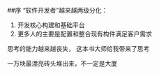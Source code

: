 ##序
“软件开发者”越来越两级分化：
	
1. 开发核心构建和基础平台
2. 更多人的主要是配置和整合现有构件满足客户需求


思考的能力越来越丧失， 这本书大师给我带来了思考

一万块最漂亮砖头堆出来，不一定是大厦



